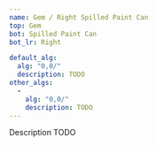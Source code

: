```yaml
---
name: Gem / Right Spilled Paint Can
top: Gem
bot: Spilled Paint Can
bot_lr: Right

default_alg:
  alg: "0,0/"
  description: TODO
other_algs:
  -
    alg: "0,0/"
    description: TODO
---
```


Description TODO

